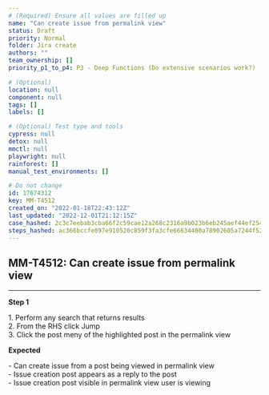 ```yaml
---
# (Required) Ensure all values are filled up
name: "Can create issue from permalink view"
status: Draft
priority: Normal
folder: Jira create
authors: ""
team_ownership: []
priority_p1_to_p4: P3 - Deep Functions (Do extensive scenarios work?)

# (Optional)
location: null
component: null
tags: []
labels: []

# (Optional) Test type and tools
cypress: null
detox: null
mmctl: null
playwright: null
rainforest: []
manual_test_environments: []

# Do not change
id: 17674312
key: MM-T4512
created_on: "2022-01-18T22:43:12Z"
last_updated: "2022-12-01T21:12:15Z"
case_hashed: 2c3c7eebab3cba66f2c59cae12a268c2316a9b023b6eb245aef44ef254a3e342710d317ac9c93539a3eaa5c7e1bb6143
steps_hashed: ac366bccfe897e910520c859f3fa3cfe66634400a78902605a7244f5231346b2bb717b6c1084423b7cc5dcb895f3ce07
---
```


<!-- (Auto-generated) Based on frontmatter's "key" and "name" -->

## MM-T4512: Can create issue from permalink view

---

**Step 1**

1\. Perform any search that returns results\
2\. From the RHS click Jump\
3\. Click the post meny of the highlighted post in the permalink view

**Expected**

\- Can create issue from a post being viewed in permalink view\
\- Issue creation post appears as a reply to the post\
\- Issue creation post visible in permalink view user is viewing

